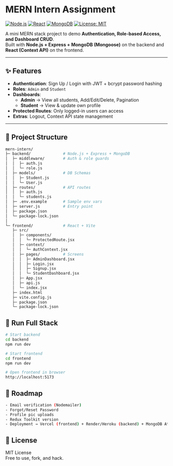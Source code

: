 # MERN Intern Assignment 
[![Node.js](https://img.shields.io/badge/Node.js-18.x-green?logo=node.js)](https://nodejs.org/) 
[![React](https://img.shields.io/badge/React-18.x-blue?logo=react)](https://react.dev/) 
[![MongoDB](https://img.shields.io/badge/MongoDB-7.x-darkgreen?logo=mongodb)](https://www.mongodb.com/) 
[![License: MIT](https://img.shields.io/badge/License-MIT-yellow.svg)](./LICENSE)

A mini MERN stack project to demo **Authentication, Role-based Access, and Dashboard CRUD**.  
Built with **Node.js + Express + MongoDB (Mongoose)** on the backend and **React (Context API)** on the frontend.  

---

## ✨ Features
- **Authentication**: Sign Up / Login with JWT + bcrypt password hashing  
- **Roles**: `Admin` and `Student`  
- **Dashboards**:
  - **Admin** → View all students, Add/Edit/Delete, Pagination  
  - **Student** → View & update own profile  
- **Protected Routes**: Only logged-in users can access  
- **Extras**: Logout, Context API state management  

---

## 📂 Project Structure
```bash
mern-intern/
├─ backend/              # Node.js + Express + MongoDB
│  ├─ middleware/        # Auth & role guards
│  │  ├─ auth.js
│  │  └─ role.js
│  ├─ models/            # DB Schemas
│  │  ├─ Student.js
│  │  └─ User.js
│  ├─ routes/            # API routes
│  │  ├─ auth.js
│  │  └─ students.js
│  ├─ .env.example       # Sample env vars
│  ├─ server.js          # Entry point
│  ├─ package.json
│  └─ package-lock.json
│
└─ frontend/             # React + Vite
   ├─ src/
   │  ├─ components/
   │  │  └─ ProtectedRoute.jsx
   │  ├─ context/
   │  │  └─ AuthContext.jsx
   │  ├─ pages/          # Screens
   │  │  ├─ AdminDashboard.jsx
   │  │  ├─ Login.jsx
   │  │  ├─ Signup.jsx
   │  │  └─ StudentDashboard.jsx
   │  ├─ App.jsx
   │  ├─ api.js
   │  └─ index.jsx
   ├─ index.html
   ├─ vite.config.js
   ├─ package.json
   └─ package-lock.json
```
## 🚦 Run Full Stack
```bash
# Start backend
cd backend
npm run dev

# Start frontend
cd frontend
npm run dev

# Open frontend in browser
http://localhost:5173
```

## 🔮 Roadmap
```bash
- Email verification (Nodemailer)
- Forgot/Reset Password
- Profile pic uploads
- Redux Toolkit version
- Deployment → Vercel (frontend) + Render/Heroku (backend) + MongoDB Atlas
```

## 📜 License
MIT License  
Free to use, fork, and hack.  

